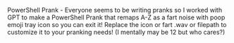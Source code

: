 PowerShell Prank - Everyone seems to be writing pranks so I worked with GPT to make a PowerShell Prank that remaps A-Z as a fart noise with poop emoji tray icon so you can exit it! Replace the icon or fart .wav or filepath to customize it to your pranking needs! (I mentally may be 12 but who cares?)
